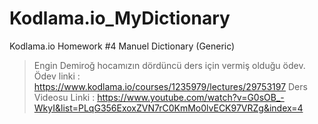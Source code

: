 # Kodlama.io_MyDictionary
Kodlama.io Homework #4 Manuel Dictionary (Generic)
> Engin Demiroğ hocamızın dördüncü ders için vermiş olduğu ödev.
> Ödev linki : https://www.kodlama.io/courses/1235979/lectures/29753197
> Ders Videosu Linki : https://www.youtube.com/watch?v=G0sOB_-WkyI&list=PLqG356ExoxZVN7rC0KmMo0lvECK97VRZg&index=4 
